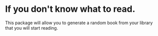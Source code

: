 # If you don't know what to read. 
This package will allow you to generate a random book from your library that you will start reading.